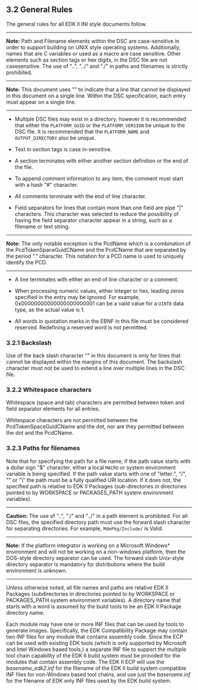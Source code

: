 <!--- @file
  3.2 General Rules

  Copyright (c) 2006-2017, Intel Corporation. All rights reserved.<BR>

  Redistribution and use in source (original document form) and 'compiled'
  forms (converted to PDF, epub, HTML and other formats) with or without
  modification, are permitted provided that the following conditions are met:

  1) Redistributions of source code (original document form) must retain the
     above copyright notice, this list of conditions and the following
     disclaimer as the first lines of this file unmodified.

  2) Redistributions in compiled form (transformed to other DTDs, converted to
     PDF, epub, HTML and other formats) must reproduce the above copyright
     notice, this list of conditions and the following disclaimer in the
     documentation and/or other materials provided with the distribution.

  THIS DOCUMENTATION IS PROVIDED BY TIANOCORE PROJECT "AS IS" AND ANY EXPRESS OR
  IMPLIED WARRANTIES, INCLUDING, BUT NOT LIMITED TO, THE IMPLIED WARRANTIES OF
  MERCHANTABILITY AND FITNESS FOR A PARTICULAR PURPOSE ARE DISCLAIMED. IN NO
  EVENT SHALL TIANOCORE PROJECT  BE LIABLE FOR ANY DIRECT, INDIRECT, INCIDENTAL,
  SPECIAL, EXEMPLARY, OR CONSEQUENTIAL DAMAGES (INCLUDING, BUT NOT LIMITED TO,
  PROCUREMENT OF SUBSTITUTE GOODS OR SERVICES; LOSS OF USE, DATA, OR PROFITS;
  OR BUSINESS INTERRUPTION) HOWEVER CAUSED AND ON ANY THEORY OF LIABILITY,
  WHETHER IN CONTRACT, STRICT LIABILITY, OR TORT (INCLUDING NEGLIGENCE OR
  OTHERWISE) ARISING IN ANY WAY OUT OF THE USE OF THIS DOCUMENTATION, EVEN IF
  ADVISED OF THE POSSIBILITY OF SUCH DAMAGE.

-->

## 3.2 General Rules

The general rules for all EDK II INI style documents follow.

**********
**Note:** Path and Filename elements within the DSC are case-sensitive in order
to support building on UNIX style operating systems. Additionally, names that
are C variables or used as a macro are case sensitive. Other elements such as
section tags or hex digits, in the DSC file are not casesensitive. The use of
 "..", "../" and "./" in paths and filenames is strictly prohibited.
**********
**Note:** This document uses "\" to indicate that a line that cannot be
displayed in this document on a single line. Within the DSC specification, each
entry must appear on a single line.
**********

* Multiple DSC files may exist in a directory, however it is recommended that
  either the `PLATFORM_GUID` or the `PLATFORM_VERSION` be unique to the DSC
  file. It is recommended that the `PLATFORM_NAME` and `OUTPUT_DIRECTORY` also
  be unique.

* Text in section tags is case in-sensitive.

* A section terminates with either another section definition or the end of the
  file.

* To append comment information to any item, the comment must start with a hash
  "#" character.

* All comments terminate with the end of line character.

* Field separators for lines that contain more than one field are pipe "|"
  characters. This character was selected to reduce the possibility of having
  the field separator character appear in a string, such as a filename or text
  string.

**********
**Note:** The only notable exception is the PcdName which is a combination of
the PcdTokenSpaceGuidCName and the PcdCName that are separated by the period "."
character. This notation for a PCD name is used to uniquely identify the PCD.
**********

* A line terminates with either an end of line character or a comment.

* When processing numeric values, either integer or hex, leading zeros
  specified in the entry may be ignored. For example, 0x00000000000000000000001
  can be a valid value for a `UINT8` data type, as the actual value is 1.

* All words in quotation marks in the EBNF in this file must be considered
  reserved. Redefining a reserved word is not permitted.

### 3.2.1 Backslash

Use of the back slash character "\" in this document is only for lines that
cannot be displayed within the margins of this document. The backslash
character must not be used to extend a line over multiple lines in the DSC file.

### 3.2.2 Whitespace characters

Whitespace (space and tab) characters are permitted between token and field
separator elements for all entries.

Whitespace characters are not permitted between the PcdTokenSpaceGuidCName and
the dot, nor are they permitted between the dot and the PcdCName.

### 3.2.3 Paths for filenames

Note that for specifying the path for a file name, if the path value starts
with a dollar sign "$" character, either a local `MACRO` or system
environment variable is being specified. If the path value starts with one of
"letter:\", "/", "\" or "\\" the path must be a fully qualified URI location.
If it does not, the specified path is relative to EDK II Packages 
(sub-directories in directories pointed to by WORKSPACE or PACKAGES_PATH system
 environment variables).

**********
**Caution:** The use of "..", "./" and "../" in a path element is prohibited.
For all DSC files, the specified directory path must use the forward slash
character for separating directories. For example, `MdePkg/Include/` is Valid.
**********
**Note:** If the platform integrator is working on a Microsoft Windows*
environment and will not be working on a non-windows platform, then the
DOS-style directory separator can be used. The forward slash Unix-style
directory separator is mandatory for distributions where the build environment
is unknown.
**********

Unless otherwise noted, all file names and paths are relative EDK II Packages
(subdirectories in directories pointed to by WORKSPACE or PACKAGES_PATH system
environment variables). A directory name that starts with a word is assumed by
the build tools to be an EDK II Package directory name.

Each module may have one or more INF files that can be used by tools to
generate images. Specifically, the EDK Compatibility Package may contain two
INF files for any module that contains assembly code. Since the ECP can be used
with existing EDK tools (which is only supported by Microsoft and Intel Windows
based tools,) a separate INF file to support the multiple tool chain capability
of the EDK II build system must be provided for the modules that contain
assembly code. The EDK II ECP will use the _basename_edk2.inf_ for the filename
of the EDK II build system compatible INF files for non-Windows based tool
chains, and use just the _basename.inf_ for the filename of EDK only INF files
used by the EDK build system.
